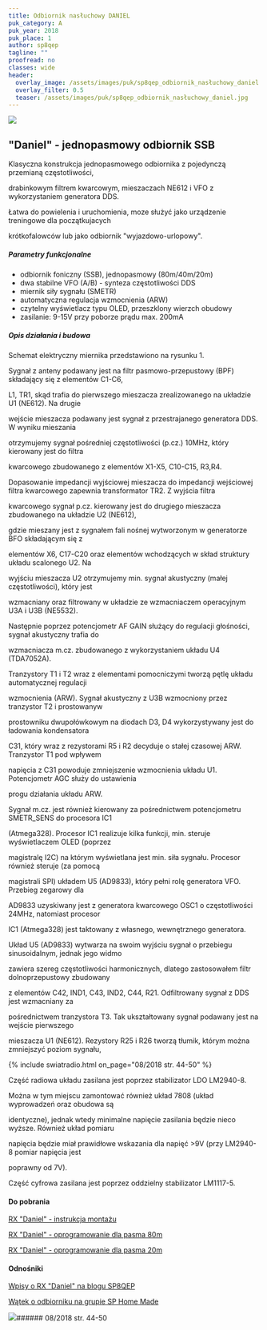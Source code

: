 ```yaml
---
title: Odbiornik nasłuchowy DANIEL
puk_category: A
puk_year: 2018
puk_place: 1
author: sp8qep
tagline: ""
proofread: no
classes: wide
header:
  overlay_image: /assets/images/puk/sp8qep_odbiornik_nasłuchowy_daniel.jpg
  overlay_filter: 0.5
  teaser: /assets/images/puk/sp8qep_odbiornik_nasłuchowy_daniel.jpg
---
```






 



![](assets/data/img/projects/2018-1-0.jpg) 



"Daniel" - jednopasmowy odbiornik SSB
-------------------------------------





 Klasyczna konstrukcja jednopasmowego odbiornika z pojedynczą przemianą częstotliwości,

 drabinkowym filtrem kwarcowym, mieszaczach NE612 i VFO z wykorzystaniem generatora DDS.

 Łatwa do powielenia i uruchomienia, moze służyć jako urządzenie treningowe dla początkujacych

 krótkofalowców lub jako odbiornik "wyjazdowo-urlopowy".




##### Parametry funkcjonalne




* odbiornik foniczny (SSB), jednopasmowy (80m/40m/20m)
* dwa stabilne VFO (A/B) - synteza częstotliwości DDS
* miernik siły sygnału (SMETR)
* automatyczna regulacja wzmocnienia (ARW)
* czytelny wyświetlacz typu OLED, przeszklony wierzch obudowy
* zasilanie: 9-15V przy poborze prądu max. 200mA




##### Opis działania i budowa




 Schemat elektryczny miernika przedstawiono na rysunku 1.






Sygnał z anteny podawany jest na filtr pasmowo-przepustowy (BPF) składający się z elementów C1-C6,

L1, TR1, skąd trafia do pierwszego mieszacza zrealizowanego na układzie U1 (NE612). Na drugie

wejście mieszacza podawany jest sygnał z przestrajanego generatora DDS. W wyniku mieszania

otrzymujemy sygnał pośredniej częstotliwości (p.cz.) 10MHz, który kierowany jest do filtra

kwarcowego zbudowanego z elementów X1-X5, C10-C15, R3,R4.






Dopasowanie impedancji wyjściowej mieszacza do impedancji wejściowej filtra kwarcowego zapewnia transformator TR2. Z wyjścia filtra

kwarcowego sygnał p.cz. kierowany jest do drugiego mieszacza zbudowanego na układzie U2 (NE612),

gdzie mieszany jest z sygnałem fali nośnej wytworzonym w generatorze BFO składającym się z

elementów X6, C17-C20 oraz elementów wchodzących w skład struktury układu scalonego U2. Na

wyjściu mieszacza U2 otrzymujemy min. sygnał akustyczny (małej częstotliwości), który jest

wzmacniany oraz filtrowany w układzie ze wzmacniaczem operacyjnym U3A i U3B (NE5532).

Następnie poprzez potencjometr AF GAIN służący do regulacji głośności, sygnał akustyczny trafia do

wzmacniacza m.cz. zbudowanego z wykorzystaniem układu U4 (TDA7052A).






Tranzystory T1 i T2 wraz z elementami pomocniczymi tworzą pętlę układu automatycznej regulacji

wzmocnienia (ARW). Sygnał akustyczny z U3B wzmocniony przez tranzystor T2 i prostowanyw

prostowniku dwupołówkowym na diodach D3, D4 wykorzystywany jest do ładowania kondensatora

C31, który wraz z rezystorami R5 i R2 decyduje o stałej czasowej ARW. Tranzystor T1 pod wpływem

napięcia z C31 powoduje zmniejszenie wzmocnienia układu U1. Potencjometr AGC służy do ustawienia

progu działania układu ARW.






Sygnał m.cz. jest również kierowany za pośrednictwem potencjometru SMETR\_SENS do procesora IC1

(Atmega328). Procesor IC1 realizuje kilka funkcji, min. steruje wyświetlaczem OLED (poprzez

magistralę I2C) na którym wyświetlana jest min. siła sygnału. Procesor również steruje (za pomocą

magistrali SPI) układem U5 (AD9833), który pełni rolę generatora VFO. Przebieg zegarowy dla

AD9833 uzyskiwany jest z generatora kwarcowego OSC1 o częstotliwości 24MHz, natomiast procesor

IC1 (Atmega328) jest taktowany z własnego, wewnętrznego generatora.






Układ U5 (AD9833) wytwarza na swoim wyjściu sygnał o przebiegu sinusoidalnym, jednak jego widmo

zawiera szereg częstotliwości harmonicznych, dlatego zastosowałem filtr dolnoprzepustowy zbudowany

z elementów C42, IND1, C43, IND2, C44, R21. Odfiltrowany sygnał z DDS jest wzmacniany za

pośrednictwem tranzystora T3. Tak ukształtowany sygnał podawany jest na wejście pierwszego

mieszacza U1 (NE612). Rezystory R25 i R26 tworzą tłumik, którym można zmniejszyć poziom sygnału,

{% include swiatradio.html on_page="08/2018 str. 44-50" %}






Część radiowa układu zasilana jest poprzez stabilizator LDO LM2940-8.

Można w tym miejscu zamontować również układ 7808 (układ wyprowadzeń oraz obudowa są

identyczne), jednak wtedy minimalne napięcie zasilania będzie nieco wyższe. Również układ pomiaru

napięcia będzie miał prawidłowe wskazania dla napięć >9V (przy LM2940-8 pomiar napięcia jest

poprawny od 7V).






Część cyfrowa zasilana jest poprzez oddzielny stabilizator LM1117-5.





#### Do pobrania

[RX "Daniel" - instrukcja montażu](assets/data/download/SP8QEP_RX-DANIEL-instrukcja.pdf)

[RX "Daniel" - oprogramowanie dla pasma 80m](assets/data/download/SP8QEP_RX-DANIEL-v174_80m.zip)

[RX "Daniel" - oprogramowanie dla pasma 20m](assets/data/download/SP8QEP_RX-DANIEL-v174_20m.zip)




#### Odnośniki

[Wpisy o RX "Daniel" na blogu SP8QEP](https://sp8qep.wordpress.com/tag/odbiornik-ssb-daniel/)

[Wątek o odbiorniku na grupie SP Home Made](http://sp-hm.pl/thread-3181.html)

 



![](assets/img/logo/sr_logo_s.jpg)###### 08/2018 str. 44-50

 





 


